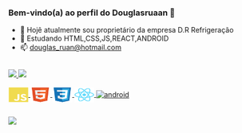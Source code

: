 ### Bem-vindo(a) ao perfil do Douglasruaan 👋


- 🔭 Hojê atualmente sou proprietário da empresa D.R Refrigeração 
- 🌱 Estudando HTML,CSS,JS,REACT,ANDROID
- 📫 douglas_ruan@hotmail.com 

##


 <div>
   <a href="https://github.com/douglasruaan">
   <img height="180em" src="https://github-readme-stats.vercel.app/api?username=douglasruaan&show_icons=true&theme=tokyonight&include_all_commits=true&count_private=true"/>
   <img height="180em" src="https://github-readme-stats.vercel.app/api/top-langs/?username=douglasruaan&langs_count=6&theme=tokyonight"/>

</div>
<div style="display: inline_block"><br>
  <img align="center" alt="Js" height="30" width="40" src="https://raw.githubusercontent.com/devicons/devicon/master/icons/javascript/javascript-plain.svg">
  <img align="center" alt="HTML" height="30" width="40" src="https://raw.githubusercontent.com/devicons/devicon/master/icons/html5/html5-original.svg">
  <img align="center" alt="CSS" height="30" width="40" src="https://raw.githubusercontent.com/devicons/devicon/master/icons/css3/css3-original.svg">
  <img align="center" alt="React" height="30" width="40" src="https://raw.githubusercontent.com/devicons/devicon/master/icons/react/react-original.svg"> 
  <img align="center" alt="android" height="30" width="40" src="https://cdn.jsdelivr.net/gh/devicons/devicon/icons/android/android-original-wordmark.svg">

</div>

##  

<div>  
 <a href="[https://discord.gg/wagxzStdcR](https://discord.com/channels/@me)" target="_blank"><img src="https://img.shields.io/badge/Discord-7289DA?style=for-the-badge&logo=discord&logoColor=white" target="_blank"></a> </div>
 

